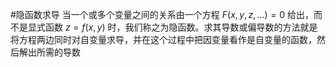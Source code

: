 #隐函数求导 当一个或多个变量之间的关系由一个方程 $F(x, y, z, ...) = 0$ 给出，而不是显式函数 $z=f(x,y)$ 时，我们称之为隐函数。求其导数或偏导数的方法就是将方程两边同时对自变量求导，并在这个过程中把因变量看作是自变量的函数，然后解出所需的导数